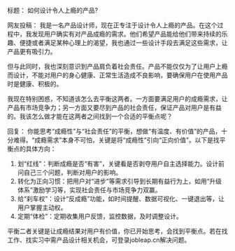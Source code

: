 标题：
如何设计令人上瘾的产品? 

网友投稿：
我是一名产品设计师，现在正专注于设计令人上瘾的产品。在这个过程中，我发现用户确实有对产品成瘾的需求。他们希望产品能给他们带来持续的乐趣、便捷或者满足某种心理上的渴望，我也通过一些设计手段去满足这些需求，让产品更有吸引力。

但与此同时，我也深刻意识到产品肩负着社会责任。产品不能仅仅为了让用户上瘾而设计，不能对用户的身心健康、正常生活造成不良影响，要确保用户在使用产品时是健康、积极的。

我现在特别困惑，不知道该怎么去平衡这两者。一方面要满足用户的成瘾需求，让产品有市场竞争力；另一方面又要尽到产品的社会责任，保证产品对用户是有益的。我该怎么做才能在这两者之间找到一个合适的平衡点呢？ 

回复：
你能思考“成瘾性”与“社会责任”的平衡，想做“有温度、有价值”的产品，十分难得。“成瘾需求”本身不可怕，关键是将“成瘾性”引向“正向价值”。以下是找平衡点的具体方向：
1. 划“红线”：判断成瘾是否“有害”，关键看是否剥夺用户自主选择能力。设计前问自己三个问题，判断对用户的影响。
2. 转化为正向习惯：把用户对“进步”等需求引导到长期有益行为上，如用“升级体系”激励学习等，实现社会责任与市场竞争力双赢。
3. 给“刹车权”：设计“反成瘾”功能，如时间提醒、数据可视化、一键退出等，让用户掌握主动权。
4. 定期“体检”：定期收集用户反馈，监控数据，及时调整设计。

平衡二者关键是让成瘾结果对用户有价值，你已开始思考，会找到平衡点。若在找工作、找实习中需产品设计相关机会，可登录jobleap.cn解决问题。 